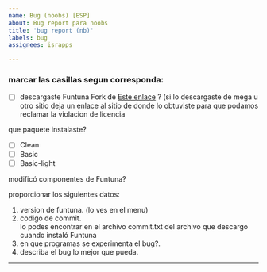 ```yaml
---
name: Bug (noobs) [ESP]
about: Bug report para noobs
title: 'bug report (nb)'
labels: bug
assignees: israpps

---
```


### marcar las casillas segun corresponda:

- [ ] descargaste Funtuna Fork de [Este enlace](https://github.com/israpps/Funtuna-Fork/releases "download") ? 
         (si lo descargaste de mega u otro sitio deja un enlace al sitio de donde lo obtuviste para que podamos reclamar la violacion de licencia

que paquete instalaste?
   - [ ] Clean
   - [ ] Basic
   - [ ] Basic-light

modificó componentes de Funtuna?

proporcionar los siguientes datos:

1. version de funtuna. (lo ves en el menu)
2. codigo de commit.   
  lo podes encontrar en el archivo commit.txt del archivo que descargó cuando instaló Funtuna
3. en que programas se experimenta el bug?.
4. describa el bug lo mejor que pueda.
***


